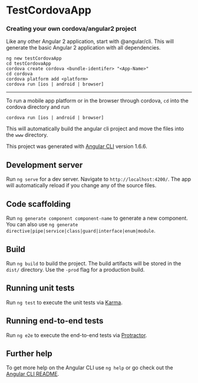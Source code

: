 # TestCordovaApp

### Creating your own cordova/angular2 project

Like any other Angular 2 application, start with @angular/cli.  This will generate the basic Angular 2 application with all dependencies.

```
ng new testCordovaApp
cd testCordovaApp
cordova create cordova <bundle-identifer> "<App-Name>"
cd cordova
cordova platform add <platform>
cordova run [ios | android | browser]
```

---

To run a mobile app platform or in the browser through cordova, ```cd``` into the cordova directory and run

```
cordova run [ios | android | browser]
```

This will automatically build the angular cli project and move the files into the ```www``` directory.


This project was generated with [Angular CLI](https://github.com/angular/angular-cli) version 1.6.6.

## Development server

Run `ng serve` for a dev server. Navigate to `http://localhost:4200/`. The app will automatically reload if you change any of the source files.

## Code scaffolding

Run `ng generate component component-name` to generate a new component. You can also use `ng generate directive|pipe|service|class|guard|interface|enum|module`.

## Build

Run `ng build` to build the project. The build artifacts will be stored in the `dist/` directory. Use the `-prod` flag for a production build.

## Running unit tests

Run `ng test` to execute the unit tests via [Karma](https://karma-runner.github.io).

## Running end-to-end tests

Run `ng e2e` to execute the end-to-end tests via [Protractor](http://www.protractortest.org/).

## Further help

To get more help on the Angular CLI use `ng help` or go check out the [Angular CLI README](https://github.com/angular/angular-cli/blob/master/README.md).
